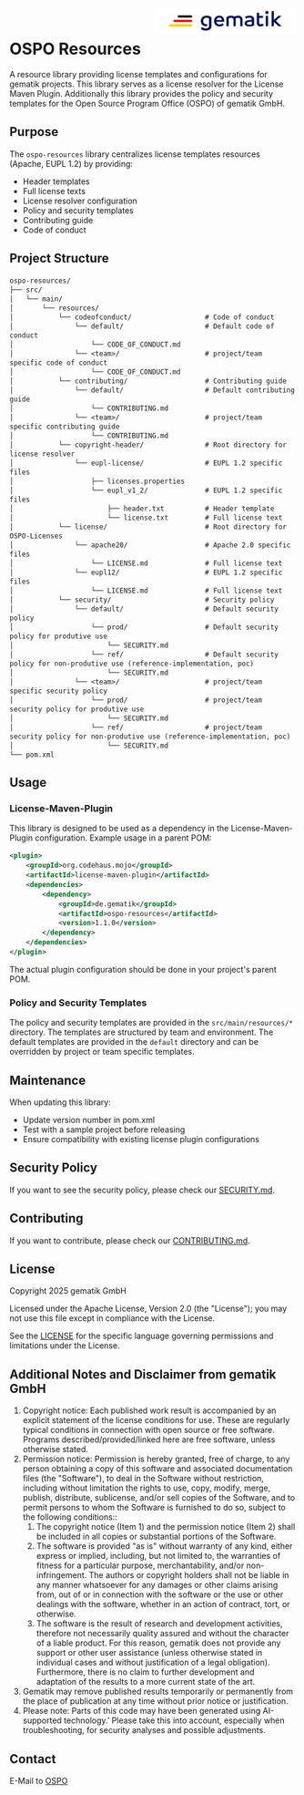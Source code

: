 <img align="right" width="250" height="47" src="media/Gematik_Logo_Flag.png"/> <br/>

# OSPO Resources

A resource library providing license templates and configurations for gematik projects. This library serves as a license resolver for the License Maven Plugin.
Additionally this library provides the policy and security templates for the Open Source Program Office (OSPO) of gematik GmbH.

## Purpose

The `ospo-resources` library centralizes license templates resources (Apache, EUPL 1.2) by providing:
- Header templates
- Full license texts
- License resolver configuration
- Policy and security templates
- Contributing guide
- Code of conduct

## Project Structure

```
ospo-resources/
├── src/
│   └── main/
│       └── resources/
│           └── codeofconduct/                  # Code of conduct
│               └── default/                    # Default code of conduct
│                   └── CODE_OF_CONDUCT.md
│               └── <team>/                     # project/team specific code of conduct
│                   └── CODE_OF_CONDUCT.md
│           └── contributing/                   # Contributing guide
│               └── default/                    # Default contributing guide
│                   └── CONTRIBUTING.md
│               └── <team>/                     # project/team specific contributing guide
│                   └── CONTRIBUTING.md
│           └── copyright-header/               # Root directory for license resolver
│               └── eupl-license/               # EUPL 1.2 specific files
│                   ├── licenses.properties
│                   └── eupl_v1_2/              # EUPL 1.2 specific files
│                       ├── header.txt          # Header template
│                       └── license.txt         # Full license text
│           └── license/                        # Root directory for OSPO-Licenses
│               └── apache20/                   # Apache 2.0 specific files
│                   └── LICENSE.md              # Full license text
│               └── eupl12/                     # EUPL 1.2 specific files
│                   └── LICENSE.md              # Full license text
│           └── security/                       # Security policy
│               └── default/                    # Default security policy
│                   └── prod/                   # Default security policy for produtive use 
│                       └── SECURITY.md
│                   └── ref/                    # Default security policy for non-produtive use (reference-implementation, poc) 
│                       └── SECURITY.md
│               └── <team>/                     # project/team specific security policy
│                   └── prod/                   # project/team security policy for produtive use 
│                       └── SECURITY.md
│                   └── ref/                    # project/team security policy for non-produtive use (reference-implementation, poc) 
│                       └── SECURITY.md
└── pom.xml
```

## Usage

### License-Maven-Plugin
This library is designed to be used as a dependency in the License-Maven-Plugin configuration. Example usage in a parent POM:
```xml
<plugin>
    <groupId>org.codehaus.mojo</groupId>
    <artifactId>license-maven-plugin</artifactId>
    <dependencies>
        <dependency>
            <groupId>de.gematik</groupId>
            <artifactId>ospo-resources</artifactId>
            <version>1.1.0</version>
        </dependency>
    </dependencies>
</plugin>
```

The actual plugin configuration should be done in your project's parent POM.

### Policy and Security Templates
The policy and security templates are provided in the `src/main/resources/*` directory. The templates are structured by team and environment. 
The default templates are provided in the `default` directory and can be overridden by project or team specific templates.


## Maintenance
When updating this library:
* Update version number in pom.xml
* Test with a sample project before releasing
* Ensure compatibility with existing license plugin configurations

## Security Policy
If you want to see the security policy, please check our [SECURITY.md](.github/SECURITY.md).

## Contributing
If you want to contribute, please check our [CONTRIBUTING.md](.github/CONTRIBUTING.md).

## License
Copyright 2025 gematik GmbH

Licensed under the Apache License, Version 2.0 (the "License"); you may not use this file except in compliance with the License.

See the [LICENSE](./LICENSE.md) for the specific language governing permissions and limitations under the License.

## Additional Notes and Disclaimer from gematik GmbH

1. Copyright notice: Each published work result is accompanied by an explicit statement of the license conditions for use. These are regularly typical conditions in connection with open source or free software. Programs described/provided/linked here are free software, unless otherwise stated.
2. Permission notice: Permission is hereby granted, free of charge, to any person obtaining a copy of this software and associated documentation files (the "Software"), to deal in the Software without restriction, including without limitation the rights to use, copy, modify, merge, publish, distribute, sublicense, and/or sell copies of the Software, and to permit persons to whom the Software is furnished to do so, subject to the following conditions::
    1. The copyright notice (Item 1) and the permission notice (Item 2) shall be included in all copies or substantial portions of the Software.
    2. The software is provided "as is" without warranty of any kind, either express or implied, including, but not limited to, the warranties of fitness for a particular purpose, merchantability, and/or non-infringement. The authors or copyright holders shall not be liable in any manner whatsoever for any damages or other claims arising from, out of or in connection with the software or the use or other dealings with the software, whether in an action of contract, tort, or otherwise.
    3. The software is the result of research and development activities, therefore not necessarily quality assured and without the character of a liable product. For this reason, gematik does not provide any support or other user assistance (unless otherwise stated in individual cases and without justification of a legal obligation). Furthermore, there is no claim to further development and adaptation of the results to a more current state of the art.
3. Gematik may remove published results temporarily or permanently from the place of publication at any time without prior notice or justification.
4. Please note: Parts of this code may have been generated using AI-supported technology.’ Please take this into account, especially when troubleshooting, for security analyses and possible adjustments.

## Contact

E-Mail to [OSPO](mailto:ospo@gematik.de?subject=[OSPO]%20ospo-resources)